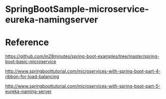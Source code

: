 # SpringBootSample-microservice-eureka-namingserver

# Reference

https://github.com/in28minutes/spring-boot-examples/tree/master/spring-boot-basic-microservice

http://www.springboottutorial.com/microservices-with-spring-boot-part-4-ribbon-for-load-balancing

http://www.springboottutorial.com/microservices-with-spring-boot-part-5-eureka-naming-server
